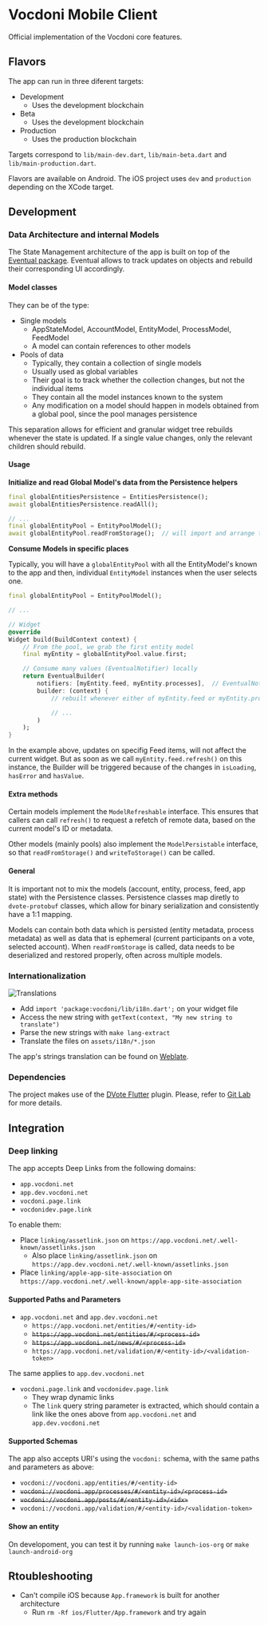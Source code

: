 # Vocdoni Mobile Client
Official implementation of the Vocdoni core features.

## Flavors

The app can run in three diferent targets:
* Development
	- Uses the development blockchain
* Beta
	- Uses the development blockchain
* Production
	- Uses the production blockchain

Targets correspond to `lib/main-dev.dart`, `lib/main-beta.dart` and `lib/main-production.dart`.

Flavors are available on Android. The iOS project uses `dev` and `production` depending on the XCode target.

## Development

### Data Architecture and internal Models

The State Management architecture of the app is built on top of the [Eventual package](https://pub.dev/packages/eventual). Eventual allows to track updates on objects and rebuild their corresponding UI accordingly. 

#### Model classes

They can be of the type:
* Single models
  * AppStateModel, AccountModel, EntityModel, ProcessModel, FeedModel
  * A model can contain references to other models
* Pools of data
  * Typically, they contain a collection of single models
  * Usually used as global variables
  * Their goal is to track whether the collection changes, but not the individual items
  * They contain all the model instances known to the system
  * Any modification on a model should happen in models obtained from a global pool, since the pool manages persistence

This separation allows for efficient and granular widget tree rebuilds whenever the state is updated. If a single value changes, only the relevant children should rebuild.

#### Usage

**Initialize and read Global Model's data from the Persistence helpers**

```dart
final globalEntitiesPersistence = EntitiesPersistence();
await globalEntitiesPersistence.readAll();

// ...
final globalEntityPool = EntityPoolModel();
await globalEntityPool.readFromStorage();  // will import and arrange the persisted data
```

**Consume Models in specific places**

Typically, you will have a `globalEntityPool` with all the EntityModel's known to the app and then, individual `EntityModel` instances when the user selects one. 

```dart
final globalEntityPool = EntityPoolModel();

// ...

// Widget
@override
Widget build(BuildContext context) {
	// From the pool, we grab the first entity model
	final myEntity = globalEntityPool.value.first;

	// Consume many values (EventualNotifier) locally
	return EventualBuilder(
    	notifiers: [myEntity.feed, myEntity.processes],  // EventualNotifier<T> values that may change over time
		builder: (context) {
			// rebuilt whenever either of myEntity.feed or myEntity.processes change

			// ...
		)
	);
}
```

In the example above, updates on specifig Feed items, will not affect the current widget. But as soon as we call `myEntity.feed.refresh()` on this instance, the Builder will be triggered because of the changes in `isLoading`, `hasError` and `hasValue`.

#### Extra methods

Certain models implement the `ModelRefreshable` interface. This ensures that callers can call `refresh()` to request a refetch of remote data, based on the current model's ID or metadata.

Other models (mainly pools) also implement the `ModelPersistable` interface, so that `readFromStorage()` and `writeToStorage()` can be called.

#### General

It is important not to mix the models (account, entity, process, feed, app state) with the Persistence classes. Persistence classes map diretly to `dvote-protobuf` classes, which allow for binary serialization and consistently have a 1:1 mapping.

Models can contain both data which is persisted (entity metadata, process metadata) as well as data that is ephemeral (current participants on a vote, selected account). When `readFromStorage` is called, data needs to be deserialized and restored properly, often across multiple models.

### Internationalization

![Translations](https://hosted.weblate.org/widgets/vocdoni/-/mobile-client/svg-badge.svg)

- Add `import 'package:vocdoni/lib/i18n.dart';` on your widget file
- Access the new string with `getText(context, "My new string to translate")`
- Parse the new strings with `make lang-extract`
- Translate the files on `assets/i18n/*.json`

The app's strings translation can be found on [Weblate](https://hosted.weblate.org/projects/vocdoni/mobile-client/).

### Dependencies

The project makes use of the [DVote Flutter](https://pub.dev/packages/dvote) plugin. Please, refer to [Git Lab](https://gitlab.com/vocdoni/dvote-flutter) for more details. 

## Integration

### Deep linking

The app accepts Deep Links from the following domains:
- `app.vocdoni.net`
- `app.dev.vocdoni.net`
- `vocdoni.page.link`
- `vocdonidev.page.link`

To enable them:

- Place `linking/assetlink.json` on `https://app.vocdoni.net/.well-known/assetlinks.json`
	- Also place `linking/assetlink.json` on `https://app.dev.vocdoni.net/.well-known/assetlinks.json`
- Place `linking/apple-app-site-association` on `https://app.vocdoni.net/.well-known/apple-app-site-association`

#### Supported Paths and Parameters
- `app.vocdoni.net` and `app.dev.vocdoni.net`
	- `https://app.vocdoni.net/entities/#/<entity-id>`
	- ~~`https://app.vocdoni.net/entities/#/<process-id>`~~
	- ~~`https://app.vocdoni.net/news/#/<process-id>`~~
	- `https://app.vocdoni.net/validation/#/<entity-id>/<validation-token>`

The same applies to `app.dev.vocdoni.net`

- `vocdoni.page.link` and `vocdonidev.page.link`
	- They wrap dynamic links
	- The `link` query string parameter is extracted, which should contain a link like the ones above from `app.vocdoni.net` and `app.dev.vocdoni.net`

#### Supported Schemas

The app also accepts URI's using the `vocdoni:` schema, with the same paths and parameters as above:
- `vocdoni://vocdoni.app/entities/#/<entity-id>`
- ~~`vocdoni://vocdoni.app/processes/#/<entity-id>/<process-id>`~~
- ~~`vocdoni://vocdoni.app/posts/#/<entity-id>/<idx>`~~
- `vocdoni://vocdoni.app/validation/#/<entity-id>/<validation-token>`

#### Show an entity

On developoment, you can test it by running `make launch-ios-org` or `make launch-android-org`

<!--
#### Prompt to sign a payload

On developoment, you can test it by running `make launch-ios-sign` or `make launch-android-sign`

To let the user sign a given payload, use:

```
vocdoni://vocdoni.app/signature?payload=__TEXT__&returnUri=__URI__
```

- `payload`: A URI-encoded version of the text to sign
- `returnURI`: A URI-encoded string containing the URI that will be launched after a successful signature. The URI will be appended the query string parameter `?signature=...`
-->

<!--
### Entity Actions

Web sites loaded by the Vocdoni host app need can communicate to it by using a simple interface.

- Messages can be sent using `HostApp.postMessage(JSON.stringify(message));`
- Responses can be handled declaring `window.handleHostResponse = function(message){ /* ... */}`

However, a richer development experience can be achieved by integrating the following lines of code on the global scope:

```html
<script>
	// STATE VARIABLES
	// They should be on the global scope so that handleHostResponse
	// can match requests and responses

	window.requestCounter = 0;
	window.requestQueue = [];

	// SENDING REQUESTS

	/**
	 * Call this function anywhere in your code to request certain actions to the host
	 * 
	 * Returns a promise that resolves when the hosts replies
	 */
	window.sendHostRequest = function(payload) {
		return new Promise((resolve, reject) => {
			const id = window.requestCounter++;
			const newRequest = {
				id,
				resolve,
				reject,
				timeout: setTimeout(() => window.expireRequest(id), 30000)
			};
			window.requestQueue.push(newRequest);

			const message = JSON.stringify({ id, payload });
			HostApp.postMessage(message);
		});
	}

	// Handling timeout
	window.expireRequest = function(id) {
		const idx = window.requestQueue.findIndex(r => r.id === id);
		if (idx < 0) return;
		window.requestQueue[idx].reject(new Error('Timeout'));

		delete window.requestQueue[idx].resolve;
		delete window.requestQueue[idx].reject;
		delete window.requestQueue[idx].timeout;
		window.requestQueue.splice(idx, 1);
	}

	// INCOMING RESPONSE HANDLER

	window.handleHostResponse = function(message) {
		try {
			const msgPayload = JSON.parse(message);
			const { id, data, error } = msgPayload;

			const idx = window.requestQueue.findIndex(r => r.id === id);
			if (idx < 0) return;
			else if (error) {
				if (typeof window.requestQueue[idx].reject === 'function') {
					window.requestQueue[idx].reject(new Error(error));
				}
				else {
					console.error("Could not report a response error:", error);
				}
			}
			else if (typeof window.requestQueue[idx].resolve === 'function') {
				window.requestQueue[idx].resolve(data);
			}
			else {
				console.error("Could not report a response:", data);
			}

			// clean
			clearTimeout(window.requestQueue[idx].timeout);
			delete window.requestQueue[idx].resolve;
			delete window.requestQueue[idx].reject;
			window.requestQueue.splice(idx, 1);
		}
		catch (err) {
			console.error (err);
		}
	}
</script>
```

Now you can run `sendHostRequest(<data>)` from anywhere in your code and get a promise that resolves with the appropriate response.

#### Public Key Request

Ask the host to provide the public key of the current account.

```javascript
sendHostRequest({ method: "getPublicKey" })
	.then(response => {
		console.log("PUBLIC KEY", response);
	})
	.catch(err => {
		console.error(err);
	});
```

#### Signature request

Ask the host to sign a string payload using the private key of the current identity

```javascript
sendHostRequest({ method: "signPayload", payload: "Hello world" })
	.then(response => {
		console.log("SIGNATURE", response);
	})
	.catch(err => {
		console.error(err);
	});
```

#### Closing the window

Ask the host to close the browser window.

```javascript
sendHostRequest({ method: "closeWindow" })
	.then(() => console.log("Good Bye"))
	.catch(err => {
		console.error(err);
	});
```
-->

## Rtoubleshooting

- Can't compile iOS because `App.framework` is built for another architecture
	- Run `rm -Rf ios/Flutter/App.framework` and try again
